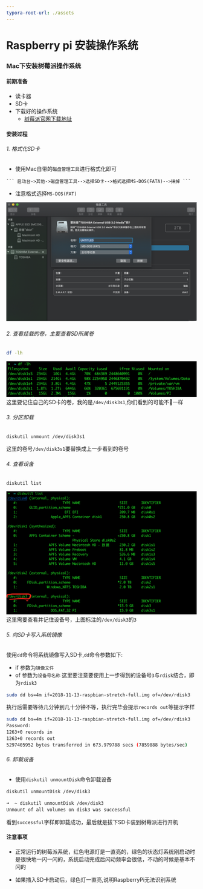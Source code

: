 ```yaml
---
typora-root-url: ./assets
---
```


Raspberry pi 安装操作系统
=======================


### Mac下安装树莓派操作系统

#### 前期准备
* 读卡器
* SD卡
* 下载好的操作系统 
  + [树莓派官网下载地址](https://www.raspberrypi.org/downloads/)

#### 安装过程
###### 1. 格式化SD卡
   * 使用Mac自带的`磁盘管理工具`进行格式化即可

    ``` 启动台->其他->磁盘管理工具-->选择SD卡-->格式选择MS-DOS(FATA)-->抹掉 ```
  * 注意格式选择`MS-DOS(FAT)`

![格式化SD卡](./assets/format.png)
###### 2. 查看挂载的卷，主要查看SD所属卷
```sh
df -lh
```

![查看卷](./assets/dflh.png)
这里要记住自己的SD卡的卷，我的是`/dev/disk3s1`,你们看到的可能不一样

###### 3. 分区卸载
```sh
diskutil unmount /dev/disk3s1 
```
这里的卷号`/dev/disk3s1`要替换成上一步看到的卷号

###### 4. 查看设备
```sh
diskutil list
```
![查看设备](./assets/diskutil_list.png)
这里需要查看并记住设备号，上图标注的`/dev/disk3`的`3`
###### 5. 向SD卡写入系统镜像
使用``dd``命令将系统镜像写入SD卡,`dd`命令参数如下:
* if 参数为`镜像文件`
* of 参数为`设备号名称` 这里要注意要使用上一步得到的设备号`3`与`rdisk`结合，即为`rdisk3`
```sh
sudo dd bs=4m if=2018-11-13-raspbian-stretch-full.img of=/dev/rdisk3
```
执行后需要等待几分钟到几十分钟不等，执行完毕会提示``records out``等提示字样
```bash
sudo dd bs=4m if=2018-11-13-raspbian-stretch-full.img of=/dev/rdisk3
Password:
1263+0 records in
1263+0 records out
5297405952 bytes transferred in 673.979788 secs (7859888 bytes/sec)
```
###### 6. 卸载设备
* 使用`diskutil unmountDisk`命令卸载设备
```bash
diskutil unmountDisk /dev/disk3
```
```bash
➜  ~ diskutil unmountDisk /dev/disk3
Unmount of all volumes on disk3 was successful
```
看到`successful`字样即卸载成功，最后就是拔下SD卡装到树莓派进行开机

#### 注意事项
* 正常运行的树莓派系统，红色电源灯是一直亮的，绿色的状态灯系统刚启动时是很快地一闪一闪的，系统启动完成后闪动频率会很低，不动的时候是基本不闪的

* 如果插入SD卡启动后，绿色灯一直亮,说明RaspberryPi无法识别系统